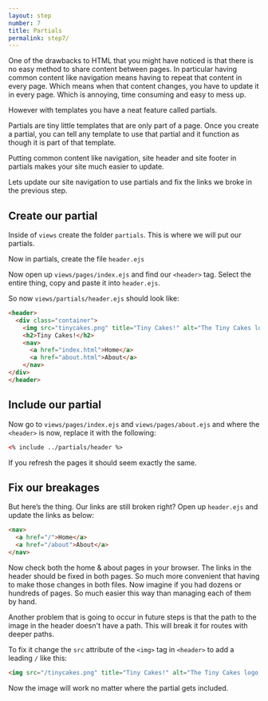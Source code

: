 ```yaml
---
layout: step
number: 7
title: Partials
permalink: step7/
---
```


One of the drawbacks to HTML that you might have noticed is that there is no easy method to share content between pages.  In particular having common content like navigation means having to repeat that content in every page.  Which means when that content changes, you have to update it in every page.  Which is annoying, time consuming and easy to mess up.

However with templates you have a neat feature called partials.

Partials are tiny little templates that are only part of a page.  Once you create a partial, you can tell any template to use that partial and it function as though it is part of that template. 

Putting common content like navigation, site header and site footer in partials makes your site much easier to update.

Lets update our site navigation to use partials and fix the links we broke in the previous step.

## Create our partial

Inside of `views` create the folder `partials`.  This is where we will put our partials.

Now in partials, create the file `header.ejs`

Now open up `views/pages/index.ejs` and find our `<header>` tag.  Select the entire thing, copy and paste it into `header.ejs`.

So now `views/partials/header.ejs` should look like:

```html
<header>
  <div class="container">
    <img src="tinycakes.png" title="Tiny Cakes!" alt="The Tiny Cakes logo, a stylized cartoon cupcake." height="48px" width="48px" />
    <h2>Tiny Cakes!</h2>
    <nav>
      <a href="index.html">Home</a>
      <a href="about.html">About</a>
    </nav>
</div>
</header>
```

## Include our partial

Now go to `views/pages/index.ejs` and `views/pages/about.ejs` and where the `<header>` is now, replace it with the following:

```html
<% include ../partials/header %>
```
If you refresh the pages it should seem exactly the same.

## Fix our breakages

But here’s the thing.  Our links are still broken right?  Open up `header.ejs` and update the links as below:

```html
<nav>
  <a href="/">Home</a>
  <a href="/about">About</a>
</nav>
```

Now check both the home & about pages in your browser.  The links in the header should be fixed in both pages.  So much more convenient that having to make those changes in both files.  Now imagine if you had dozens or hundreds of pages.  So much easier this way than managing each of them by hand.

Another problem that is going to occur in future steps is that the path to the image in the header doesn't have a path.  This will break it for routes with deeper paths.

To fix it change the `src` attribute of the `<img>` tag in `<header>` to add a leading `/` like this:

```html
<img src="/tinycakes.png" title="Tiny Cakes!" alt="The Tiny Cakes logo, a stylized cartoon cupcake." height="48px" width="48px" />
```

Now the image will work no matter where the partial gets included.


